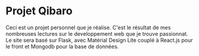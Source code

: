 # Projet Qibaro

Ceci est un projet personnel que je réalise. C'est le résultat de mes nombreuses lectures sur le developpement web que je trouve passionnat. 
Le site sera basé sur Flask, avec Matérial Design Lite couplé à React.js pour le front et Mongodb pour la base de données.
